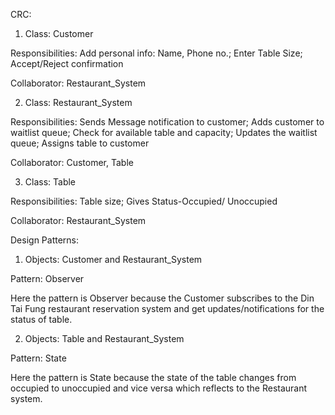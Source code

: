 CRC:
1) Class: Customer

Responsibilities: Add personal info: Name, Phone no.;
                  Enter Table Size;
                  Accept/Reject confirmation
                  
Collaborator: Restaurant_System

2) Class: Restaurant_System

Responsibilities: Sends Message notification to customer;
                  Adds customer to waitlist queue;
                  Check for available table and capacity;
                  Updates the waitlist queue;
                  Assigns table to customer

Collaborator: Customer, Table

3) Class: Table

Responsibilities: Table size;
                  Gives Status-Occupied/ Unoccupied

Collaborator: Restaurant_System


Design Patterns:
1)	Objects: Customer and Restaurant_System

Pattern: Observer

Here the pattern is Observer because the Customer subscribes to the Din Tai Fung restaurant reservation system and get updates/notifications for the status of table.

2)	Objects: Table and Restaurant_System

Pattern: State

Here the pattern is State because the state of the table changes from occupied to unoccupied and vice versa which reflects to the Restaurant system.

